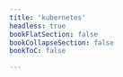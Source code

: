 ```yaml
---
title: 'kubernetes'
headless: true
bookFlatSection: false
bookCollapseSection: false
bookToC: false

---
```

